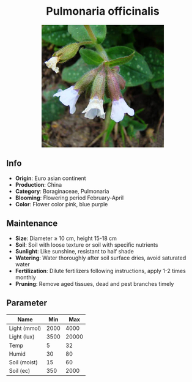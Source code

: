 <h1 align='center'>Pulmonaria officinalis</h1>
<p align="center">
    <img 
        align='center'
        width='320'
        src="../images/pulmonaria officinalis.png" 
        alt='Pulmonaria officinalis' />
</p>

## Info

 - **Origin**: Euro asian continent
 - **Production**: China
 - **Category**: Boraginaceae, Pulmonaria
 - **Blooming**: Flowering period February-April
 - **Color**: Flower color pink, blue purple

## Maintenance

 - **Size**: Diameter ≥ 10 cm, height 15-18 cm
 - **Soil**: Soil with loose texture or soil with specific nutrients
 - **Sunlight**: Like sunshine, resistant to half shade
 - **Watering**: Water thoroughly after soil surface dries, avoid saturated water
 - **Fertilization**: Dilute fertilizers following instructions, apply 1-2 times monthly
 - **Pruning**: Remove aged tissues, dead and pest branches timely

## Parameter

| Name         | Min  | Max   |
|--------------|------|-------|
| Light (mmol) | 2000 | 4000  |
| Light (lux)  | 3500 | 20000 |
| Temp         | 5    | 32    |
| Humid        | 30   | 80    |
| Soil (moist) | 15   | 60    |
| Soil (ec)    | 350  | 2000  |